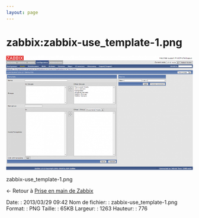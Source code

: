 ```yaml
---
layout: page
---
```


zabbix:zabbix-use\_template-1.png
=================================

[![zabbix-use\_template-1.png](../../assets/media/zabbix/zabbix-use_template-1.png@cache=&w=900&h=552 "zabbix-use_template-1.png")](../../assets/media/zabbix/zabbix-use_template-1.png@cache= "Afficher le fichier original")

zabbix-use\_template-1.png

← Retour à [Prise en main de
Zabbix](../../zabbix/zabbix-use.html "zabbix:zabbix-use")

Date:
:   2013/03/29 09:42
Nom de fichier:
:   zabbix-use\_template-1.png
Format:
:   PNG
Taille:
:   65KB
Largeur:
:   1263
Hauteur:
:   776

